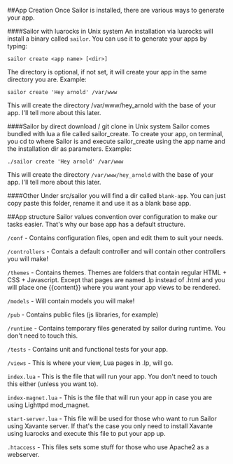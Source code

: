 ##App Creation
Once Sailor is installed, there are various ways to generate your app.

####Sailor with luarocks in Unix system
An installation via luarocks will install a binary called `sailor`. You can use it to generate your apps by typing: 
 
    sailor create <app name> [<dir>]


The directory is optional, if not set, it will create your app in the same directory you are. Example:
 
    sailor create 'Hey arnold' /var/www
 

This will create the directory /var/www/hey_arnold with the base of your app. I'll tell more about this later.


####Sailor by direct download / git clone in Unix system
Sailor comes bundled with lua a file called sailor_create. To create your app, on terminal, you cd to where Sailor is and execute sailor_create using the app name and the installation dir as parameters. Example: 



    ./sailor create 'Hey arnold' /var/www


This will create the directory `/var/www/hey_arnold` with the base of your app. I'll tell more about this later.


####Other
Under src/sailor you will find a dir called `blank-app`. You can just copy paste this folder, rename it and use it as a blank base app.


##App structure
Sailor values convention over configuration to make our tasks easier. That's why our base app has a default structure. 


`/conf` - Contains configuration files, open and edit them to suit your needs.


`/controllers` - Contais a default controller and will contain other controllers you will make!


`/themes` - Contains themes. Themes are folders that contain regular HTML +  CSS + Javascript. Except that pages are named .lp instead of .html and you will place one {{content}} where you want your app views to be rendered.


`/models` - Will contain models you will make!


`/pub` - Contains public files (js libraries, for example)


`/runtime` - Contains temporary files generated by sailor during runtime. You don't need to touch this.


`/tests` - Contains unit and functional tests for your app.


`/views` - This is where your view, Lua pages in .lp, will go.


`index.lua` - This is the file that will run your app. You don't need to touch this either (unless you want to).

`index-magnet.lua` - This is the file that will run your app in case you are using Lighttpd mod_magnet.


`start-server.lua` - This file will be used for those who want to run Sailor using Xavante server. If that's the case you only need to install Xavante using luarocks and execute this file to put your app up.


`.htaccess` - This files sets some stuff for those who use Apache2 as a webserver.